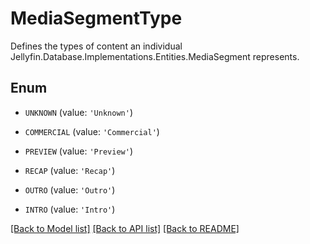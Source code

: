# MediaSegmentType

Defines the types of content an individual Jellyfin.Database.Implementations.Entities.MediaSegment represents.

## Enum

* `UNKNOWN` (value: `'Unknown'`)

* `COMMERCIAL` (value: `'Commercial'`)

* `PREVIEW` (value: `'Preview'`)

* `RECAP` (value: `'Recap'`)

* `OUTRO` (value: `'Outro'`)

* `INTRO` (value: `'Intro'`)

[[Back to Model list]](../README.md#documentation-for-models) [[Back to API list]](../README.md#documentation-for-api-endpoints) [[Back to README]](../README.md)


